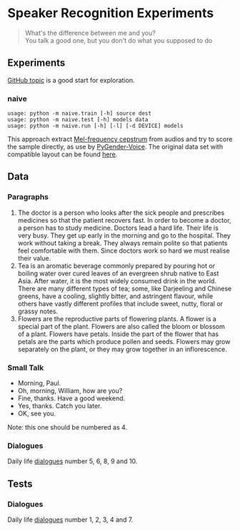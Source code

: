 # Speaker Recognition Experiments

> What's the difference between me and you?    
> You talk a good one, but you don't do what you supposed to do


## Experiments

[GitHub topic] is a good start for exploration.

### naive

    usage: python -m naive.train [-h] source dest
    usage: python -m naive.test [-h] models data
    usage: python -m naive.run [-h] [-l] [-d DEVICE] models

This approach extract [Mel-frequency cepstrum] from audios and try to score
the sample directly, as use by [PyGender-Voice][gender blog].  The original
data set with compatible layout can be found [here][gender data].


## Data

### Paragraphs

1. The doctor is a person who looks after the sick people and prescribes
   medicines so that the patient recovers fast.  In order to become a doctor,
   a person has to study medicine.  Doctors lead a hard life.  Their life
   is very busy. They get up early in the morning and go to the hospital.
   They work without taking a break.  They always remain polite so that
   patients feel comfortable with them.  Since doctors work so hard we must
   realise their value.
2. Tea is an aromatic beverage commonly prepared by pouring hot or boiling
   water over cured leaves of an evergreen shrub native to East Asia.
   After water, it is the most widely consumed drink in the world.  There are
   many different types of tea; some, like Darjeeling and Chinese greens,
   have a cooling, slightly bitter, and astringent flavour, while others have
   vastly different profiles that include sweet, nutty, floral or grassy notes.
3. Flowers are the reproductive parts of flowering plants.  A flower is
   a special part of the plant.  Flowers are also called the bloom or blossom
   of a plant.  Flowers have petals.  Inside the part of the flower that has
   petals are the parts which produce pollen and seeds.  Flowers may grow
   separately on the plant, or they may grow together in an inflorescence.

### Small Talk

* Morning, Paul.
* Oh, morning, William, how are you?
* Fine, thanks.  Have a good weekend.
* Yes, thanks.  Catch you later.
* OK, see you.

Note: this one should be numbered as 4.

### Dialogues

Daily life [dialogues] number 5, 6, 8, 9 and 10.


## Tests

### Dialogues

Daily life [dialogues] number 1, 2, 3, 4 and 7.

[gender blog]: https://appliedmachinelearning.wordpress.com/2017/06/14/voice-gender-detection-using-gmms-a-python-primer/
[gender data]: https://drive.google.com/open?id=1u28uP2TlL0c-VKNj3eEw9-NdsOhx-XXq
[GitHub topic]: https://github.com/topics/speaker-recognition
[Mel-frequency cepstrum]: https://en.wikipedia.org/wiki/Mel-frequency_cepstrum
[dialogues]: https://www.eslfast.com/easydialogs/dailylife.htm
